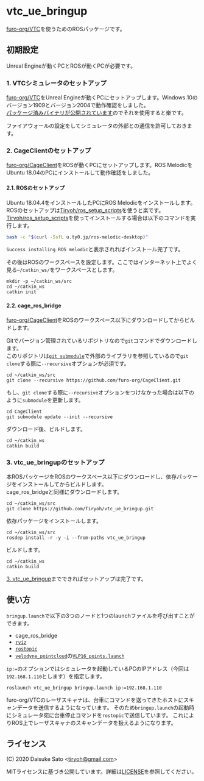 # vtc_ue_bringup

[furo-org/VTC](https://github.com/furo-org/VTC)を使うためのROSパッケージです。

## 初期設定

Unreal Engineが動くPCとROSが動くPCが必要です。

### 1. VTCシミュレータのセットアップ

[furo-org/VTC](https://github.com/furo-org/VTC)をUnreal Engineが動くPCにセットアップします。Windows 10のバージョン1909とバージョン2004で動作確認をしました。  
[パッケージ済みバイナリが公開されています](https://github.com/furo-org/VTC#%E3%83%91%E3%83%83%E3%82%B1%E3%83%BC%E3%82%B8%E6%B8%88%E3%81%BF%E3%83%90%E3%82%A4%E3%83%8A%E3%83%AA%E3%81%AE%E3%83%80%E3%82%A6%E3%83%B3%E3%83%AD%E3%83%BC%E3%83%89)のでそれを使用すると楽です。

ファイアウォールの設定をしてシミュレータの外部との通信を許可しておきます。

### 2. CageClientのセットアップ

[furo-org/CageClient](https://github.com/furo-org/CageClient)をROSが動くPCにセットアップします。ROS MelodicをUbuntu 18.04のPCにインストールして動作確認をしました。

#### 2.1. ROSのセットアップ

Ubuntu 18.04.4をインストールしたPCにROS Melodicをインストールします。  
ROSのセットアップは[Tiryoh/ros_setup_scripts](https://github.com/Tiryoh/ros_setup_scripts_ubuntu)を使うと楽です。
[Tiryoh/ros_setup_scripts](https://github.com/Tiryoh/ros_setup_scripts_ubuntu)を使ってインストールする場合は以下のコマンドを実行します。

```sh
bash -c "$(curl -SsfL u.ty0.jp/ros-melodic-desktop)"
```

`Success installing ROS melodic`と表示されればインストール完了です。

その後はROSのワークスペースを設定します。ここではインターネット上でよく見る`~/catkin_ws/`をワークスペースとします。

```
mkdir -p ~/catkin_ws/src
cd ~/catkin_ws
catkin init
```

#### 2.2. cage_ros_bridge

[furo-org/CageClient](https://github.com/furo-org/CageClient)をROSのワークスペース以下にダウンロードしてからビルドします。

Gitでバージョン管理されているリポジトリなので`git`コマンドでダウンロードします。  
このリポジトリは[`git submodule`](https://git-scm.com/book/ja/v2/Git-%E3%81%AE%E3%81%95%E3%81%BE%E3%81%96%E3%81%BE%E3%81%AA%E3%83%84%E3%83%BC%E3%83%AB-%E3%82%B5%E3%83%96%E3%83%A2%E3%82%B8%E3%83%A5%E3%83%BC%E3%83%AB)で外部のライブラリを参照しているので`git clone`する際に`--recursive`オプションが必須です。

```
cd ~/catkin_ws/src
git clone --recursive https://github.com/furo-org/CageClient.git
```

もし、`git clone`する際に`--recursive`オプションをつけなかった場合は以下のように`submodule`を更新します。

```
cd CageClient
git submodule update --init --recursive
```

ダウンロード後、ビルドします。

```
cd ~/catkin_ws
catkin build
```

### 3. vtc_ue_bringupのセットアップ

本ROSパッケージをROSのワークスペース以下にダウンロードし、依存パッケージをインストールしてからビルドします。  
cage_ros_bridgeと同様にダウンロードします。

```
cd ~/catkin_ws/src
git clone https://github.com/Tiryoh/vtc_ue_bringup.git
```

依存パッケージをインストールします。

```
cd ~/catkin_ws/src
rosdep install -r -y -i --from-paths vtc_ue_bringup
```

ビルドします。

```
cd ~/catkin_ws
catkin build
```


[3. vtc_ue_bringup](#3-vtc_ue_bringupのセットアップ)までできればセットアップは完了です。


## 使い方

`bringup.launch`で以下の3つのノードと1つのlaunchファイルを呼び出すことができます。

* cage_ros_bridge
* [`rviz`](http://wiki.ros.org/rviz)
* [`rostopic`](http://wiki.ros.org/rostopic)
* [`velodyne_pointcloud`](http://wiki.ros.org/velodyne_pointcloud)の[`VLP16_points.launch`](https://github.com/ros-drivers/velodyne/blob/melodic-devel/velodyne_pointcloud/launch/VLP16_points.launch)

`ip:=`のオプションではシミュレータを起動しているPCのIPアドレス（今回は`192.168.1.110`とします）を指定します。

```
roslaunch vtc_ue_bringup bringup.launch ip:=192.168.1.110
```

furo-org/VTCのレーザスキャナは、台車にコマンドを送ってきたホストにスキャンデータを送信するようになっています。
そのため`bringup.launch`の起動時にシミュレータ宛に台車停止コマンドを`rostopic`で送信しています。
これによりROS上でレーザスキャナのスキャンデータを扱えるようになります。

## ライセンス

(C) 2020 Daisuke Sato \<tiryoh@gmail.com\>

MITライセンスに基づき公開しています。詳細は[LICENSE](./LICENSE)を参照してください。